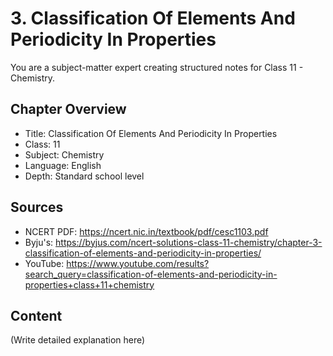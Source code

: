# 3. Classification Of Elements And Periodicity In Properties

You are a subject-matter expert creating structured notes for Class 11 - Chemistry.

## Chapter Overview
- Title: Classification Of Elements And Periodicity In Properties
- Class: 11
- Subject: Chemistry
- Language: English
- Depth: Standard school level

## Sources
- NCERT PDF: https://ncert.nic.in/textbook/pdf/cesc1103.pdf
- Byju's: https://byjus.com/ncert-solutions-class-11-chemistry/chapter-3-classification-of-elements-and-periodicity-in-properties/
- YouTube: https://www.youtube.com/results?search_query=classification-of-elements-and-periodicity-in-properties+class+11+chemistry

## Content
(Write detailed explanation here)
